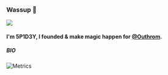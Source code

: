 
### Wassup 👋

![](https://komarev.com/ghpvc/?username=5P1D3Y&style=plastic)
#### I'm 5P1D3Y, I founded & make magic happen for [@Outhrom](https://github.com/Outhrom).

##### BIO

![Metrics](https://metrics.lecoq.io/5P1D3Y?template=classic&repositories.forks=true&base.metadata=0&languages=1&followup=1&languages.limit=8&languages.sections=most-used&languages.colors=github&languages.threshold=0%25&languages.indepth=false&languages.recent.load=300&languages.recent.days=14&followup.sections=repositories&config.timezone=Europe%2FSpain&config.padding=0%2C%2015%25)
